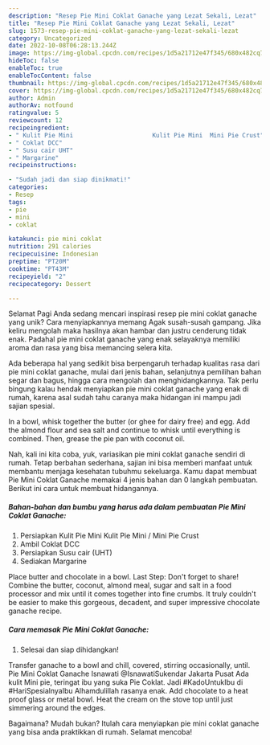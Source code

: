 ```yaml
---
description: "Resep Pie Mini Coklat Ganache yang Lezat Sekali, Lezat"
title: "Resep Pie Mini Coklat Ganache yang Lezat Sekali, Lezat"
slug: 1573-resep-pie-mini-coklat-ganache-yang-lezat-sekali-lezat
category: Uncategorized
date: 2022-10-08T06:28:13.244Z
image: https://img-global.cpcdn.com/recipes/1d5a21712e47f345/680x482cq70/pie-mini-coklat-ganache-foto-resep-utama.jpg
hideToc: false
enableToc: true
enableTocContent: false
thumbnail: https://img-global.cpcdn.com/recipes/1d5a21712e47f345/680x482cq70/pie-mini-coklat-ganache-foto-resep-utama.jpg
cover: https://img-global.cpcdn.com/recipes/1d5a21712e47f345/680x482cq70/pie-mini-coklat-ganache-foto-resep-utama.jpg
author: Admin
authorAv: notfound
ratingvalue: 5
reviewcount: 12
recipeingredient:
- " Kulit Pie Mini                      Kulit Pie Mini  Mini Pie Crust"
- " Coklat DCC"
- " Susu cair UHT"
- " Margarine"
recipeinstructions:

- "Sudah jadi dan siap dinikmati!"
categories:
- Resep
tags:
- pie
- mini
- coklat

katakunci: pie mini coklat 
nutrition: 291 calories
recipecuisine: Indonesian
preptime: "PT20M"
cooktime: "PT43M"
recipeyield: "2"
recipecategory: Dessert

---
```



Selamat Pagi Anda sedang mencari inspirasi resep pie mini coklat ganache yang unik? Cara menyiapkannya memang Agak susah-susah gampang. Jika keliru mengolah maka hasilnya akan hambar dan justru cenderung tidak enak. Padahal pie mini coklat ganache yang enak selayaknya memiliki aroma dan rasa yang bisa memancing selera kita.


Ada beberapa hal yang sedikit bisa berpengaruh terhadap kualitas rasa dari pie mini coklat ganache, mulai dari jenis bahan, selanjutnya pemilihan bahan segar dan bagus, hingga cara mengolah dan menghidangkannya. Tak perlu bingung kalau hendak menyiapkan pie mini coklat ganache yang enak di rumah, karena asal sudah tahu caranya maka hidangan ini mampu jadi sajian spesial.

In a bowl, whisk together the butter (or ghee for dairy free) and egg. Add the almond flour and sea salt and continue to whisk until everything is combined. Then, grease the pie pan with coconut oil.


Nah, kali ini kita coba, yuk, variasikan pie mini coklat ganache sendiri di rumah. Tetap berbahan sederhana, sajian ini bisa memberi manfaat untuk membantu menjaga kesehatan tubuhmu sekeluarga. Kamu dapat membuat Pie Mini Coklat Ganache memakai 4 jenis bahan dan 0 langkah pembuatan. Berikut ini cara untuk membuat hidangannya.

<!--inarticleads1-->

##### Bahan-bahan dan bumbu yang harus ada dalam pembuatan Pie Mini Coklat Ganache:

1. Persiapkan  Kulit Pie Mini                      Kulit Pie Mini / Mini Pie Crust
1. Ambil  Coklat DCC
1. Persiapkan  Susu cair (UHT)
1. Sediakan  Margarine


Place butter and chocolate in a bowl. Last Step: Don&#39;t forget to share! Combine the butter, coconut, almond meal, sugar and salt in a food processor and mix until it comes together into fine crumbs. It truly couldn&#39;t be easier to make this gorgeous, decadent, and super impressive chocolate ganache recipe. 

<!--inarticleads2-->

##### Cara memasak Pie Mini Coklat Ganache:


1. Selesai dan siap dihidangkan!

Transfer ganache to a bowl and chill, covered, stirring occasionally, until. Pie Mini Coklat Ganache Isnawati @IsnawatiSukendar Jakarta Pusat Ada kulit Mini pie, teringat ibu yang suka Pie Coklat. Jadi #KadoUntukIbu di #HariSpesialnyaIbu Alhamdulillah rasanya enak. Add chocolate to a heat proof glass or metal bowl. Heat the cream on the stove top until just simmering around the edges. 

Bagaimana? Mudah bukan? Itulah cara menyiapkan pie mini coklat ganache yang bisa anda praktikkan di rumah. Selamat mencoba!
